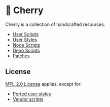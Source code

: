 # 🍒 Cherry

Cherry is a collection of handcrafted resources.

- [User Scripts](scripts/README.md)
- [User Styles](styles/README.md)
- [Node Scripts](node/README.md)
- [Deno Scripts](deno/README.md)
- [Patches](patches/README.md)

## License

[MPL-2.0 License](LICENSE) applies, except for:

- [Ported user styles](styles/README.md#ported)
- [Vendor scripts](scripts/vendor)
